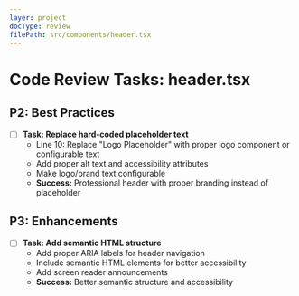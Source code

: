 ```yaml
---
layer: project
docType: review
filePath: src/components/header.tsx
---
```


# Code Review Tasks: header.tsx

## P2: Best Practices
- [ ] **Task: Replace hard-coded placeholder text**
  - Line 10: Replace "Logo Placeholder" with proper logo component or configurable text
  - Add proper alt text and accessibility attributes
  - Make logo/brand text configurable
  - **Success:** Professional header with proper branding instead of placeholder

## P3: Enhancements
- [ ] **Task: Add semantic HTML structure**
  - Add proper ARIA labels for header navigation
  - Include semantic HTML elements for better accessibility
  - Add screen reader announcements
  - **Success:** Better semantic structure and accessibility 
